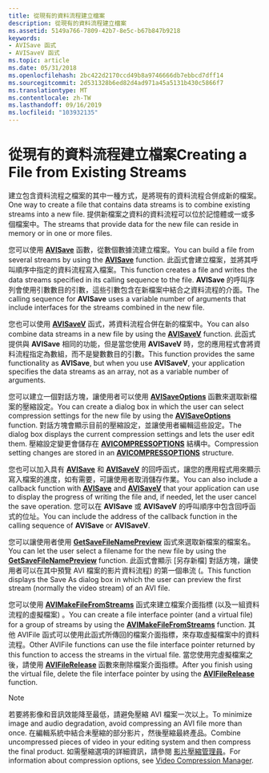 ```yaml
---
title: 從現有的資料流程建立檔案
description: 從現有的資料流程建立檔案
ms.assetid: 5149a766-7809-42b7-8e5c-b67b847b9218
keywords:
- AVISave 函式
- AVISaveV 函式
ms.topic: article
ms.date: 05/31/2018
ms.openlocfilehash: 2bc422d2170ccd49b8a9746666db7ebbcd7dff14
ms.sourcegitcommit: 2d531328b6ed82d4ad971a45a5131b430c5866f7
ms.translationtype: MT
ms.contentlocale: zh-TW
ms.lasthandoff: 09/16/2019
ms.locfileid: "103932135"
---
```

# <a name="creating-a-file-from-existing-streams"></a><span data-ttu-id="630c1-105">從現有的資料流程建立檔案</span><span class="sxs-lookup"><span data-stu-id="630c1-105">Creating a File from Existing Streams</span></span>

<span data-ttu-id="630c1-106">建立包含資料流程之檔案的其中一種方式，是將現有的資料流程合併成新的檔案。</span><span class="sxs-lookup"><span data-stu-id="630c1-106">One way to create a file that contains data streams is to combine existing streams into a new file.</span></span> <span data-ttu-id="630c1-107">提供新檔案之資料的資料流程可以位於記憶體或一或多個檔案中。</span><span class="sxs-lookup"><span data-stu-id="630c1-107">The streams that provide data for the new file can reside in memory or in one or more files.</span></span>

<span data-ttu-id="630c1-108">您可以使用 [**AVISave**](/windows/desktop/api/Vfw/nf-vfw-avisavea) 函數，從數個數據流建立檔案。</span><span class="sxs-lookup"><span data-stu-id="630c1-108">You can build a file from several streams by using the [**AVISave**](/windows/desktop/api/Vfw/nf-vfw-avisavea) function.</span></span> <span data-ttu-id="630c1-109">此函式會建立檔案，並將其呼叫順序中指定的資料流程寫入檔案。</span><span class="sxs-lookup"><span data-stu-id="630c1-109">This function creates a file and writes the data streams specified in its calling sequence to the file.</span></span> <span data-ttu-id="630c1-110">**AVISave** 的呼叫序列會使用引數數目的引數，這些引數包含在新檔案中結合之資料流程的介面。</span><span class="sxs-lookup"><span data-stu-id="630c1-110">The calling sequence for **AVISave** uses a variable number of arguments that include interfaces for the streams combined in the new file.</span></span>

<span data-ttu-id="630c1-111">您也可以使用 [**AVISaveV**](/windows/desktop/api/Vfw/nf-vfw-avisaveva) 函式，將資料流程合併在新的檔案中。</span><span class="sxs-lookup"><span data-stu-id="630c1-111">You can also combine data streams in a new file by using the [**AVISaveV**](/windows/desktop/api/Vfw/nf-vfw-avisaveva) function.</span></span> <span data-ttu-id="630c1-112">此函式提供與 **AVISave** 相同的功能，但是當您使用 **AVISaveV** 時，您的應用程式會將資料流程指定為數組，而不是變數數目的引數。</span><span class="sxs-lookup"><span data-stu-id="630c1-112">This function provides the same functionality as **AVISave**, but when you use **AVISaveV**, your application specifies the data streams as an array, not as a variable number of arguments.</span></span>

<span data-ttu-id="630c1-113">您可以建立一個對話方塊，讓使用者可以使用 [**AVISaveOptions**](/windows/desktop/api/Vfw/nf-vfw-avisaveoptions) 函數來選取新檔案的壓縮設定。</span><span class="sxs-lookup"><span data-stu-id="630c1-113">You can create a dialog box in which the user can select compression settings for the new file by using the [**AVISaveOptions**](/windows/desktop/api/Vfw/nf-vfw-avisaveoptions) function.</span></span> <span data-ttu-id="630c1-114">對話方塊會顯示目前的壓縮設定，並讓使用者編輯這些設定。</span><span class="sxs-lookup"><span data-stu-id="630c1-114">The dialog box displays the current compression settings and lets the user edit them.</span></span> <span data-ttu-id="630c1-115">壓縮設定變更會儲存在 [**AVICOMPRESSOPTIONS**](/windows/desktop/api/Vfw/ns-vfw-avicompressoptions) 結構中。</span><span class="sxs-lookup"><span data-stu-id="630c1-115">Compression setting changes are stored in an [**AVICOMPRESSOPTIONS**](/windows/desktop/api/Vfw/ns-vfw-avicompressoptions) structure.</span></span>

<span data-ttu-id="630c1-116">您也可以加入具有 [**AVISave**](/windows/desktop/api/Vfw/nf-vfw-avisavea) 和 [**AVISaveV**](/windows/desktop/api/Vfw/nf-vfw-avisaveva) 的回呼函式，讓您的應用程式用來顯示寫入檔案的進度，如有需要，可讓使用者取消儲存作業。</span><span class="sxs-lookup"><span data-stu-id="630c1-116">You can also include a callback function with [**AVISave**](/windows/desktop/api/Vfw/nf-vfw-avisavea) and [**AVISaveV**](/windows/desktop/api/Vfw/nf-vfw-avisaveva) that your application can use to display the progress of writing the file and, if needed, let the user cancel the save operation.</span></span> <span data-ttu-id="630c1-117">您可以在 **AVISave** 或 **AVISaveV** 的呼叫順序中包含回呼函式的位址。</span><span class="sxs-lookup"><span data-stu-id="630c1-117">You can include the address of the callback function in the calling sequence of **AVISave** or **AVISaveV**.</span></span>

<span data-ttu-id="630c1-118">您可以讓使用者使用 [**GetSaveFileNamePreview**](/windows/desktop/api/Vfw/nf-vfw-getsavefilenamepreviewa) 函式來選取新檔案的檔案名。</span><span class="sxs-lookup"><span data-stu-id="630c1-118">You can let the user select a filename for the new file by using the [**GetSaveFileNamePreview**](/windows/desktop/api/Vfw/nf-vfw-getsavefilenamepreviewa) function.</span></span> <span data-ttu-id="630c1-119">此函式會顯示 [另存新檔] 對話方塊，讓使用者可以在其中預覽 AVI 檔案的影片資料流程) 的第一個串流 (。</span><span class="sxs-lookup"><span data-stu-id="630c1-119">This function displays the Save As dialog box in which the user can preview the first stream (normally the video stream) of an AVI file.</span></span>

<span data-ttu-id="630c1-120">您可以使用 [**AVIMakeFileFromStreams**](/windows/desktop/api/Vfw/nf-vfw-avimakefilefromstreams) 函式來建立檔案介面指標 (以及一組資料流程的虛擬檔案) 。</span><span class="sxs-lookup"><span data-stu-id="630c1-120">You can create a file interface pointer (and a virtual file) for a group of streams by using the [**AVIMakeFileFromStreams**](/windows/desktop/api/Vfw/nf-vfw-avimakefilefromstreams) function.</span></span> <span data-ttu-id="630c1-121">其他 AVIFile 函式可以使用此函式所傳回的檔案介面指標，來存取虛擬檔案中的資料流程。</span><span class="sxs-lookup"><span data-stu-id="630c1-121">Other AVIFile functions can use the file interface pointer returned by this function to access the streams in the virtual file.</span></span> <span data-ttu-id="630c1-122">當您使用完虛擬檔案之後，請使用 [**AVIFileRelease**](/windows/desktop/api/Vfw/nf-vfw-avifilerelease) 函數來刪除檔案介面指標。</span><span class="sxs-lookup"><span data-stu-id="630c1-122">After you finish using the virtual file, delete the file interface pointer by using the [**AVIFileRelease**](/windows/desktop/api/Vfw/nf-vfw-avifilerelease) function.</span></span>

> [!Note]  
> <span data-ttu-id="630c1-123">若要將影像和音訊效能降至最低，請避免壓縮 AVI 檔案一次以上。</span><span class="sxs-lookup"><span data-stu-id="630c1-123">To minimize image and audio degradation, avoid compressing an AVI file more than once.</span></span> <span data-ttu-id="630c1-124">在編輯系統中結合未壓縮的部分影片，然後壓縮最終產品。</span><span class="sxs-lookup"><span data-stu-id="630c1-124">Combine uncompressed pieces of video in your editing system and then compress the final product.</span></span> <span data-ttu-id="630c1-125">如需壓縮選項的詳細資訊，請參閱 [影片壓縮管理員](video-compression-manager.md)。</span><span class="sxs-lookup"><span data-stu-id="630c1-125">For information about compression options, see [Video Compression Manager](video-compression-manager.md).</span></span>

 

 

 




